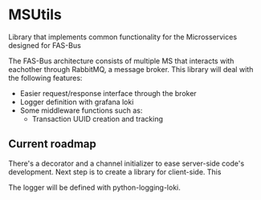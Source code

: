 # MSUtils
Library that implements common functionality for the Microsservices designed for FAS-Bus

The FAS-Bus architecture consists of multiple MS that interacts with eachother through RabbitMQ, a message broker.
This library will deal with the following features:
 
- Easier request/response interface through the broker
- Logger definition with grafana loki
- Some middleware functions such as:
    - Transaction UUID creation and tracking

## Current roadmap

There's a decorator and a channel initializer to ease server-side code's development. 
Next step is to create a library for client-side. This 

The logger will be defined with python-logging-loki.
